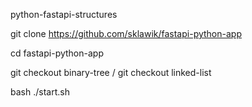 python-fastapi-structures

git clone https://github.com/sklawik/fastapi-python-app

cd fastapi-python-app

git checkout binary-tree / git checkout linked-list

bash ./start.sh
